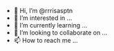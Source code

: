- 👋 Hi, I’m @rrrisasptn
- 👀 I’m interested in ...
- 🌱 I’m currently learning ...
- 💞️ I’m looking to collaborate on ...
- 📫 How to reach me ...

<!---
rrrisasptn/rrrisasptn is a ✨ special ✨ repository because its `README.md` (this file) appears on your GitHub profile.
You can click the Preview link to take a look at your changes.
--->
